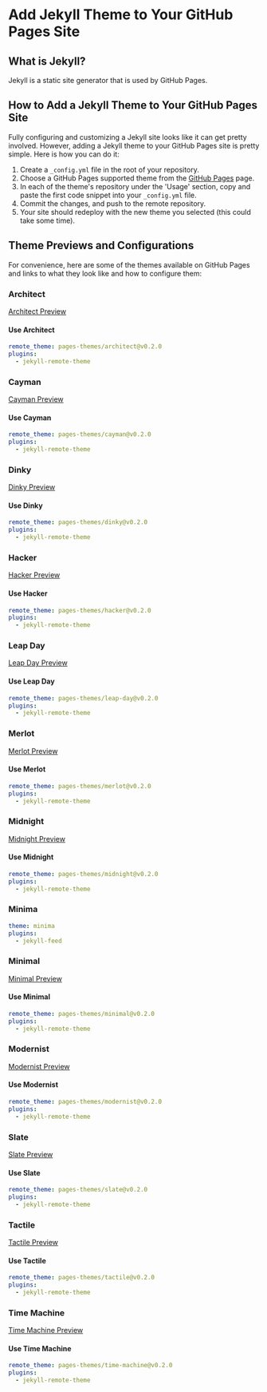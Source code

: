 # Add Jekyll Theme to Your GitHub Pages Site

## What is Jekyll?

Jekyll is a static site generator that is used by GitHub Pages.

## How to Add a Jekyll Theme to Your GitHub Pages Site

Fully configuring and customizing a Jekyll site looks like it can get pretty involved. However, adding a Jekyll theme to your GitHub Pages site is pretty simple. Here is how you can do it:

1. Create a `_config.yml` file in the root of your repository.
2. Choose a GitHub Pages supported theme from the [GitHub Pages](https://pages.github.com/themes/) page.
3. In each of the theme's repository under the 'Usage' section, copy and paste the first code snippet into your `_config.yml` file.
4. Commit the changes, and push to the remote repository.
5. Your site should redeploy with the new theme you selected (this could take some time).

## Theme Previews and Configurations

For convenience, here are some of the themes available on GitHub Pages and links to what they look like and how to configure them:

### Architect

[Architect Preview](https://pages-themes.github.io/architect/)

#### Use Architect

```yaml
remote_theme: pages-themes/architect@v0.2.0
plugins:
  - jekyll-remote-theme
```

### Cayman

[Cayman Preview](https://pages-themes.github.io/cayman/)

#### Use Cayman

```yaml
remote_theme: pages-themes/cayman@v0.2.0
plugins:
  - jekyll-remote-theme
```

### Dinky

[Dinky Preview](https://pages-themes.github.io/dinky/)

#### Use Dinky

```yaml
remote_theme: pages-themes/dinky@v0.2.0
plugins:
  - jekyll-remote-theme
```

### Hacker

[Hacker Preview](https://pages-themes.github.io/hacker/)

#### Use Hacker

```yaml
remote_theme: pages-themes/hacker@v0.2.0
plugins:
  - jekyll-remote-theme
```

### Leap Day

[Leap Day Preview](https://pages-themes.github.io/leap-day/)

#### Use Leap Day

```yaml
remote_theme: pages-themes/leap-day@v0.2.0
plugins:
  - jekyll-remote-theme
```

### Merlot

[Merlot Preview](https://pages-themes.github.io/merlot/)

#### Use Merlot

```yaml
remote_theme: pages-themes/merlot@v0.2.0
plugins:
  - jekyll-remote-theme
```

### Midnight

[Midnight Preview](https://pages-themes.github.io/midnight/)

#### Use Midnight

```yaml
remote_theme: pages-themes/midnight@v0.2.0
plugins:
  - jekyll-remote-theme
```

### Minima

```yaml
theme: minima
plugins:
  - jekyll-feed
```

### Minimal

[Minimal Preview](https://pages-themes.github.io/minimal/)

#### Use Minimal

```yaml
remote_theme: pages-themes/minimal@v0.2.0
plugins:
  - jekyll-remote-theme
```

### Modernist

[Modernist Preview](https://pages-themes.github.io/modernist/)

#### Use Modernist

```yaml
remote_theme: pages-themes/modernist@v0.2.0
plugins:
  - jekyll-remote-theme
```

### Slate

[Slate Preview](https://pages-themes.github.io/slate/)

#### Use Slate

```yaml
remote_theme: pages-themes/slate@v0.2.0
plugins:
  - jekyll-remote-theme
```

### Tactile

[Tactile Preview](https://pages-themes.github.io/tactile/)

#### Use Tactile

```yaml
remote_theme: pages-themes/tactile@v0.2.0
plugins:
  - jekyll-remote-theme
```

### Time Machine

[Time Machine Preview](https://pages-themes.github.io/time-machine/)

#### Use Time Machine

```yaml
remote_theme: pages-themes/time-machine@v0.2.0
plugins:
  - jekyll-remote-theme
```

